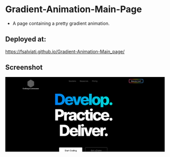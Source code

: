 # Gradient-Animation-Main-Page
* A page containing a pretty gradient animation.


## Deployed at:
https://fsalviati.github.io/Gradient-Animation-Main_page/
<br />

## Screenshot
![Screenshot](screenshot.png)

